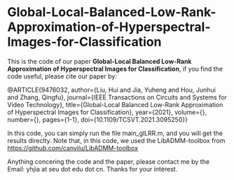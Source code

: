 # Global-Local-Balanced-Low-Rank-Approximation-of-Hyperspectral-Images-for-Classification

This is the code of our paper **Global-Local Balanced Low-Rank Approximation of Hyperspectral Images for Classification**, if you find the code useful, please cite our paper by: 
  
  @ARTICLE{9476032,
  author={Liu, Hui and Jia, Yuheng and Hou, Junhui and Zhang, Qingfu},
  journal={IEEE Transactions on Circuits and Systems for Video Technology}, 
  title={Global-Local Balanced Low-Rank Approximation of Hyperspectral Images for Classification}, 
  year={2021},
  volume={},
  number={},
  pages={1-1},
  doi={10.1109/TCSVT.2021.3095250}}
  
  In this code, you can simply run the file main_glLRR.m, and you will get the results direclty. Note that, in this code, we used the LibADMM-toolbox from https://github.com/canyilu/LibADMM-toolbox
  
  Anything concering the code and the paper, please contact me by the Email: yhjia at seu dot edu dot cn. Thanks for your interest. 
